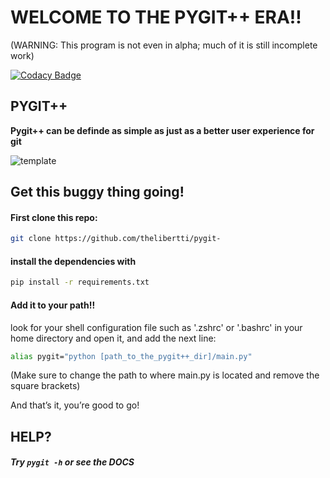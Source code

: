 # WELCOME TO THE PYGIT++ ERA!!
(WARNING: This program is not even in alpha; much of it is still incomplete work)

[![Codacy Badge](https://app.codacy.com/project/badge/Grade/e1324c5c0c954f8da2981d702dddb344)](https://app.codacy.com/gh/thelibertti/pygit-/dashboard?utm_source=gh&utm_medium=referral&utm_content=&utm_campaign=Badge_grade)

## PYGIT++
**Pygit++ can be definde as simple as just as a better user
experience for git**

![template](https://github.com/user-attachments/assets/38a3e0db-4e94-4a06-a73a-4cee88c72408)

## Get this buggy thing going!

#### First clone this repo:

```bash
git clone https://github.com/thelibertti/pygit-
```

#### install the dependencies with

```bash
pip install -r requirements.txt
```

#### Add it to your path!!
look for your shell configuration file such as '.zshrc' or '.bashrc'
in your home directory and open it, and add the next line:
```bash
alias pygit="python [path_to_the_pygit++_dir]/main.py"
```

(Make sure to change the path to where main.py is 
located and remove the square brackets)

And that’s it, you’re good to go!

## HELP?

##### Try ```pygit -h``` or see the DOCS
